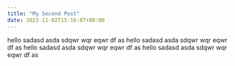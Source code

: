 ```yaml
---
title: "My Second Post"
date: 2022-11-02T15:16:07+08:00
---
```

hello sadasd asda sdqwr wqr eqwr df as hello sadasd asda sdqwr wqr eqwr df as hello sadasd asda sdqwr wqr eqwr df as hello sadasd asda sdqwr wqr eqwr df as 